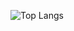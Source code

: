 ![Top Langs](https://github-readme-stats.vercel.app/api/top-langs/?username=Alaladdin&layout=compact&theme=material-palenight&langs_count=10)
